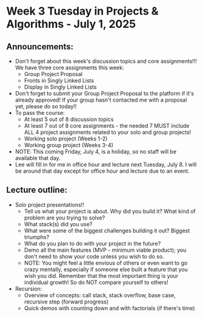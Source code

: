 # Week 3 Tuesday in Projects & Algorithms - July 1, 2025

## Announcements:
- Don't forget about this week's discussion topics and core assignments!!!  We have three core assignments this week:
    - Group Project Proposal
    - Fronts in Singly Linked Lists
    - Display in Singly Linked Lists
- Don't forget to submit your Group Project Proposal to the platform if it's already approved!  If your group hasn't contacted me with a proposal yet, please do so today!!
- To pass the course:
    - At least 5 out of 8 discussion topics
    - At least 7 out of 8 core assignments - the needed 7 MUST include ALL 4 project assignments related to your solo and group projects!
    - Working solo project (Weeks 1-2)
    - Working group project (Weeks 3-4)
- NOTE: This coming Friday, July 4, is a holiday, so no staff will be available that day.
- Lee will fill in for me in office hour and lecture next Tuesday, July 8.  I will be around that day except for office hour and lecture due to an event.

## Lecture outline:
- Solo project presentations!!
    - Tell us what your project is about.  Why did you build it?  What kind of problem are you trying to solve?
    - What stack(s) did you use?
    - What were some of the biggest challenges building it out?  Biggest triumphs?
    - What do you plan to do with your project in the future?
    - Demo all the main features (MVP - minimum viable product); you don't need to show your code unless you wish to do so.
    - NOTE: You might feel a little envious of others or even want to go crazy mentally, especially if someone else built a feature that you wish you did.  Remember that the most important thing is your individual growth!  So do NOT compare yourself to others!
- Recursion:
    - Overview of concepts: call stack, stack overflow, base case, recursive step (forward progress)
    - Quick demos with counting down and with factorials (if there's time)